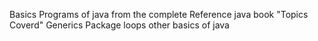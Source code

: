 Basics Programs of java from the complete Reference java book
"Topics Coverd"
Generics
Package
loops
other basics of java

